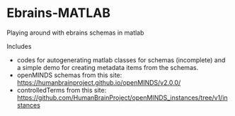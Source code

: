# Ebrains-MATLAB
Playing around with ebrains schemas in matlab

Includes 
- codes for autogenerating matlab classes for schemas (incomplete) and a simple demo for creating metadata items from the schemas.
- openMINDS schemas from this site:  https://humanbrainproject.github.io/openMINDS/v2.0.0/
- controlledTerms from this site: https://github.com/HumanBrainProject/openMINDS_instances/tree/v1/instances


